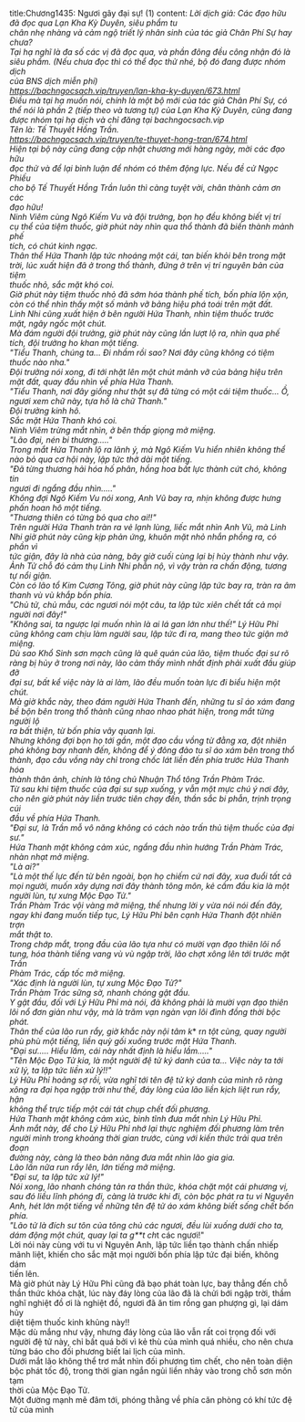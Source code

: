 title:Chương1435: Ngươi gây đại sự! (1)
content:
*Lời dịch giả: Các đạo hữu đã đọc qua Lạn Kha Kỳ Duyên, siêu phẩm tu<br>chân nhẹ nhàng và cảm ngộ triết lý nhân sinh của tác giả Chân Phí Sự hay<br>chưa?<br>Tại hạ nghĩ là đa số các vị đã đọc qua, và phần đông đều công nhận đó là<br>siêu phẩm. (Nếu chưa đọc thì có thể đọc thử nhé, bộ đó đang được nhóm dịch<br>của BNS dịch miễn phí)<br>https://bachngocsach.vip/truyen/lan-kha-ky-duyen/673.html<br>Điều mà tại hạ muốn nói, chính là một bộ mới của tác giả Chân Phí Sự, có<br>thể nói là phần 2 (tiếp theo và tương tự) của Lạn Kha Kỳ Duyên, cũng đang<br>được nhóm tại hạ dịch và chỉ đăng tại bachngocsach.vip<br>Tên là: Tế Thuyết Hồng Trần.<br>https://bachngocsach.vip/truyen/te-thuyet-hong-tran/674.html<br>Hiện tại bộ này cũng đang cập nhật chương mới hàng ngày, mời các đạo hữu<br>đọc thử và để lại bình luận để nhóm có thêm động lực. Nếu đề cử Ngọc Phiếu<br>cho bộ Tế Thuyết Hồng Trần luôn thì càng tuyệt vời, chân thành cảm ơn các<br>đạo hữu!<br>Ninh Viêm cùng Ngô Kiếm Vu và đội trưởng, bọn họ đều không biết vị trí<br>cụ thể của tiệm thuốc, giờ phút này nhìn qua thổ thành đã biến thành mảnh phế<br>tích, có chút kinh ngạc.<br>Thân thể Hứa Thanh lập tức nhoáng một cái, tan biến khỏi bên trong mặt<br>trời, lúc xuất hiện đã ở trong thổ thành, đứng ở trên vị trí nguyên bản của tiệm<br>thuốc nhỏ, sắc mặt khó coi.<br>Giờ phút này tiệm thuốc nhỏ đã sớm hóa thành phế tích, bốn phía lộn xộn,<br>còn có thể nhìn thấy một số mảnh vỡ bảng hiệu phá toái trên mặt đất.<br>Linh Nhi cũng xuất hiện ở bên người Hứa Thanh, nhìn tiệm thuốc trước<br>mặt, ngây ngốc một chút.<br>Mà đám người đội trưởng, giờ phút này cũng lần lượt lộ ra, nhìn qua phế<br>tích, đội trưởng ho khan một tiếng.<br>"Tiểu Thanh, chúng ta... Đi nhầm rồi sao? Nơi đây cũng không có tiệm<br>thuốc nào nha."<br>Đội trưởng nói xong, đi tới nhặt lên một chút mảnh vỡ của bảng hiệu trên<br>mặt đất, quay đầu nhìn về phía Hứa Thanh.<br>"Tiểu Thanh, nơi đây giống như thật sự đã từng có một cái tiệm thuốc... Ồ,<br>ngươi xem chữ này, tựa hồ là chữ Thanh."<br>Đội trưởng kinh hô.<br>Sắc mặt Hứa Thanh khó coi.<br>Ninh Viêm trừng mắt nhìn, ở bên thấp giọng mở miệng.<br>"Lão đại, nén bi thương....."<br>Trong mắt Hứa Thanh lộ ra lãnh ý, mà Ngô Kiếm Vu hiển nhiên không thể<br>nào bỏ qua cơ hội này, lập tức thở dài một tiếng.<br>"Đã từng thương hải hóa hố phân, hồng hoa bất lực thành cứt chó, không tin<br>ngươi đi ngẩng đầu nhìn....."<br>Không đợi Ngô Kiếm Vu nói xong, Anh Vũ bay ra, nhịn không được hưng<br>phấn hoan hô một tiếng.<br>"Thương thiên có từng bỏ qua cho ai!!"<br>Trên người Hứa Thanh tràn ra vẻ lạnh lùng, liếc mắt nhìn Anh Vũ, mà Linh<br>Nhi giờ phút này cũng kịp phản ứng, khuôn mặt nhỏ nhắn phồng ra, có phần vì<br>tức giận, đây là nhà của nàng, bây giờ cuối cùng lại bị hủy thành như vậy.<br>Ảnh Tử chỗ đó cảm thụ Linh Nhi phẫn nộ, vì vậy tràn ra chấn động, tương<br>tự nổi giận.<br>Còn có lão tổ Kim Cương Tông, giờ phút này cũng lập tức bay ra, tràn ra âm<br>thanh vù vù khắp bốn phía.<br>"Chủ tử, chủ mẫu, các ngươi nói một câu, ta lập tức xiên chết tất cả mọi<br>người nơi đây!"<br>"Không sai, ta ngược lại muốn nhìn là ai lá gan lớn như thế!" Lý Hữu Phỉ<br>cũng không cam chịu làm người sau, lập tức đi ra, mang theo tức giận mở<br>miệng.<br>Dù sao Khổ Sinh sơn mạch cũng là quê quán của lão, tiệm thuốc đại sư rõ<br>ràng bị hủy ở trong nơi này, lão cảm thấy mình nhất định phải xuất đầu giúp đỡ<br>đại sư, bất kể việc này là ai làm, lão đều muốn toàn lực đi biểu hiện một chút.<br>Mà giờ khắc này, theo đám người Hứa Thanh đến, những tu sĩ áo xám đang<br>bề bộn bên trong thổ thành cũng nhao nhao phát hiện, trong mắt từng người lộ<br>ra bất thiện, từ bốn phía vây quanh lại.<br>Nhưng không đợi bọn họ tới gần, một đạo cầu vồng từ đằng xa, đột nhiên<br>phá không bay nhanh đến, không để ý đông đảo tu sĩ áo xám bên trong thổ<br>thành, đạo cầu vồng này chỉ trong chốc lát liền đến phía trước Hứa Thanh hóa<br>thành thân ảnh, chính là tông chủ Nhuận Thổ tông Trần Phàm Trác.<br>Từ sau khi tiệm thuốc của đại sư sụp xuống, y vẫn một mực chú ý nơi đây,<br>cho nên giờ phút này liền trước tiên chạy đến, thần sắc bi phẫn, trịnh trọng cúi<br>đầu về phía Hứa Thanh.<br>"Đại sư, là Trần mỗ vô năng không có cách nào trấn thủ tiệm thuốc của đại<br>sư."<br>Hứa Thanh mặt không cảm xúc, ngẩng đầu nhìn hướng Trần Phàm Trác,<br>nhàn nhạt mở miệng.<br>"Là ai?"<br>"Là một thế lực đến từ bên ngoài, bọn họ chiếm cứ nơi đây, xua đuổi tất cả<br>mọi người, muốn xây dựng nơi đây thành tông môn, kẻ cầm đầu kia là một<br>người lùn, tự xưng Mộc Đạo Tử."<br>Trần Phàm Trác vội vàng mở miệng, thế nhưng lời y vừa nói nói đến đây,<br>ngay khi đang muốn tiếp tục, Lý Hữu Phỉ bên cạnh Hứa Thanh đột nhiên trợn<br>mắt thật to.<br>Trong chớp mắt, trong đầu của lão tựa như có mười vạn đạo thiên lôi nổ<br>tung, hóa thành tiếng vang vù vù ngập trời, lão chợt xông lên tới trước mặt Trần<br>Phàm Trác, cấp tốc mở miệng.<br>"Xác định là người lùn, tự xưng Mộc Đạo Tử?"<br>Trần Phàm Trác sững sờ, nhanh chóng gật đầu.<br>Y gật đầu, đối với Lý Hữu Phỉ mà nói, đã không phải là mười vạn đạo thiên<br>lôi nổ đơn giản như vậy, mà là trăm vạn ngàn vạn lôi đình đồng thời bộc phát.<br>Thân thể của lão run rẩy, giờ khắc này nội tâm k** r*n tột cùng, quay người<br>phù phù một tiếng, liền quỳ gối xuống trước mặt Hứa Thanh.<br>"Đại sư..... Hiểu lầm, cái này nhất định là hiểu lầm....."<br>"Tên Mộc Đạo Tử kia, là một người đệ tử ký danh của ta... Việc này ta tới<br>xử lý, ta lập tức liền xử lý!!"<br>Lý Hữu Phỉ hoảng sợ rồi, vừa nghĩ tới tên đệ tử ký danh của mình rõ ràng<br>xông ra đại họa ngập trời như thế, đáy lòng của lão liền kịch liệt run rẩy, hận<br>không thể trực tiếp một cái tát chụp chết đối phương.<br>Hứa Thanh mặt không cảm xúc, bình tĩnh đưa mắt nhìn Lý Hữu Phỉ.<br>Ánh mắt này, để cho Lý Hữu Phỉ nhớ lại thực nghiệm đối phương làm trên<br>người mình trong khoảng thời gian trước, cùng với kiến thức trải qua trên đoạn<br>đường này, càng là theo bản năng đưa mắt nhìn lão gia gia.<br>Lão lần nữa run rẩy lên, lớn tiếng mở miệng.<br>"Đại sư, ta lập tức xử lý!"<br>Nói xong, lão nhanh chóng tản ra thần thức, khóa chặt một cái phương vị,<br>sau đó liều lĩnh phóng đi, càng là trước khi đi, còn bộc phát ra tu vi Nguyên<br>Anh, hét lớn một tiếng về những tên đệ tử áo xám không biết sống chết bốn<br>phía.<br>"Lão tử là đích sư tôn của tông chủ các ngươi, đều lùi xuống dưới cho ta,<br>dám động một chút, quay lại ta g**t ch*t các ngươi!"<br>Lời nói này cùng với tu vi Nguyên Anh, lập tức liền tạo thành chấn nhiếp<br>mãnh liệt, khiến cho sắc mặt mọi người bốn phía lập tức đại biến, không dám<br>tiến lên.<br>Mà giờ phút này Lý Hữu Phỉ cũng đã bạo phát toàn lực, bay thẳng đến chỗ<br>thần thức khóa chặt, lúc này đáy lòng của lão đã là chửi bới ngập trời, thầm<br>nghĩ nghiệt đồ ơi là nghiệt đồ, ngươi đã ăn tim rồng gan phượng gì, lại dám hủy<br>diệt tiệm thuốc kinh khủng này!!<br>Mặc dù mắng như vậy, nhưng đáy lòng của lão vẫn rất coi trọng đối với<br>người đệ tử này, chỉ bất quá bởi vì kẻ thù của mình quá nhiều, cho nên chưa<br>từng báo cho đối phương biết lai lịch của mình.<br>Dưới mắt lão không thể trơ mắt nhìn đối phương tìm chết, cho nên toàn diện<br>bộc phát tốc độ, trong thời gian ngắn ngủi liền nhảy vào trong chỗ sơn môn tạm<br>thời của Mộc Đạo Tử.<br>Một đường mạnh mẽ đâm tới, phóng thằng về phía căn phòng có khí tức đệ<br>tử của mình